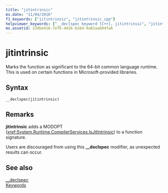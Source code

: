 ```yaml
---
title: "jitintrinsic"
ms.date: "11/04/2016"
f1_keywords: ["jitintrinsic", "jitintrinsic_cpp"]
helpviewer_keywords: ["__declspec keyword [C++], jitintrinsic", "jitintrinsic __declspec modifier"]
ms.assetid: 23dbe416-7ef6-442b-b16d-9a81aab04fa6
---
```

# jitintrinsic

Marks the function as significant to the 64-bit common language runtime. This is used on certain functions in Microsoft-provided libraries.

## Syntax

```
__declspec(jitintrinsic)
```

## Remarks

**jitintrinsic** adds a MODOPT (<xref:System.Runtime.CompilerServices.IsJitIntrinsic>) to a function signature.

Users are discouraged from using this **__declspec** modifier, as unexpected results can occur.

## See also

[__declspec](../cpp/declspec.md)<br/>
[Keywords](../cpp/keywords-cpp.md)